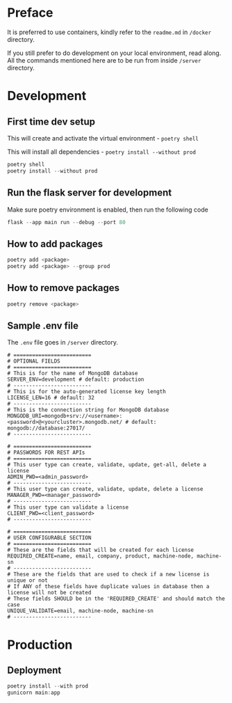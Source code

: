 # Preface

It is preferred to use containers, kindly refer to the `readme.md` in `/docker` directory.

If you still prefer to do development on your local environment, read along. All the commands mentioned here are to be run from inside `/server` directory.

# Development

## First time dev setup

This will create and activate the virtual environment - `poetry shell`

This will install all dependencies - `poetry install --without prod`

```PowerShell
poetry shell
poetry install --without prod
```

## Run the flask server for development
Make sure poetry environment is enabled, then run the following code

```PowerShell
flask --app main run --debug --port 80
```

## How to add packages

```PowerShell
poetry add <package>
poetry add <package> --group prod
```

## How to remove packages

```PowerShell
poetry remove <package>
```

## Sample .env file

The `.env` file goes in `/server` directory.

```env
# =========================
# OPTIONAL FIELDS
# =========================
# This is for the name of MongoDB database
SERVER_ENV=development # default: production
# -------------------------
# This is for the auto-generated license key length
LICENSE_LEN=16 # default: 32
# -------------------------
# This is the connection string for MongoDB database
MONGODB_URI=mongodb+srv://<username>:<password>@<yourcluster>.mongodb.net/ # default: mongodb://database:27017/
# -------------------------

# =========================
# PASSWORDS FOR REST APIs
# =========================
# This user type can create, validate, update, get-all, delete a license
ADMIN_PWD=<admin_password>
# -------------------------
# This user type can create, validate, update, delete a license
MANAGER_PWD=<manager_password>
# -------------------------
# This user type can validate a license
CLIENT_PWD=<client_password>
# -------------------------

# =========================
# USER CONFIGURABLE SECTION
# =========================
# These are the fields that will be created for each license
REQUIRED_CREATE=name, email, company, product, machine-node, machine-sn
# -------------------------
# These are the fields that are used to check if a new license is unique or not
# If ANY of these fields have duplicate values in database then a license will not be created
# These fields SHOULD be in the 'REQUIRED_CREATE' and should match the case
UNIQUE_VALIDATE=email, machine-node, machine-sn
# -------------------------
```

# Production

## Deployment

```PowerShell
poetry install --with prod
gunicorn main:app
```
